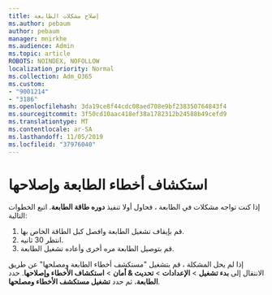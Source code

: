 ```yaml
---
title: إصلاح مشكلات الطابعة
ms.author: pebaum
author: pebaum
manager: mnirkhe
ms.audience: Admin
ms.topic: article
ROBOTS: NOINDEX, NOFOLLOW
localization_priority: Normal
ms.collection: Adm_O365
ms.custom:
- "9001214"
- "3186"
ms.openlocfilehash: 3da19ce8f44cdc08aed708e9bf238350764843f4
ms.sourcegitcommit: 3f50cd10aac418ef38a1782312b24588b49cefd9
ms.translationtype: MT
ms.contentlocale: ar-SA
ms.lasthandoff: 11/05/2019
ms.locfileid: "37976040"
---
```

# <a name="troubleshoot-your-printer"></a>استكشاف أخطاء الطابعة وإصلاحها

إذا كنت تواجه مشكلات في الطابعة ، فحاول أولا تنفيذ **دوره طاقة الطابعة**. اتبع الخطوات التالية:

1. قم بإيقاف تشغيل الطابعة وافصل كبل الطاقة الخاص بها.
2. انتظر 30 ثانيه.
3. قم بتوصيل الطابعة مره أخرى وأعاده تشغيل الطابعة.

إذا لم يحل المشكلة ، قم بتشغيل "مستكشف أخطاء الطابعة ومصلحها" عن طريق الانتقال إلى **بدء تشغيل** > **الإعدادات** > **تحديث & أمان** > **استكشاف الأخطاء وإصلاحها**. حدد **الطابعة**، ثم حدد **تشغيل مستكشف الأخطاء ومصلحها**.